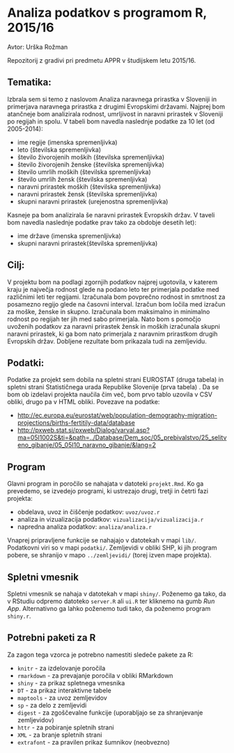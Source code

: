 # Analiza podatkov s programom R, 2015/16

Avtor: Urška Rožman


Repozitorij z gradivi pri predmetu APPR v študijskem letu 2015/16.

## Tematika: 

Izbrala sem si temo z naslovom Analiza naravnega prirastka v Sloveniji in primerjava naravnega prirastka z drugimi Evropskimi državami. Najprej bom atančneje bom analizirala rodnost, umrljivost in naravni prirastek v Sloveniji po regijah in spolu. V tabeli bom navedla naslednje podatke za 10 let (od 2005-2014):
 - ime regije (imenska spremenljivka)
 - leto (številska spremenljivka)
 - število živorojenih moških (številska spremenljivka)
 - število živorojenih ženske (številska spremenljivka)
 - število umrlih moških (številska spremenljivka)
 - število umrlih žensk (številska spremenljivka)
 - naravni prirastek moških (številska spremenljivka)
 - naravni prirastek žensk (številska spremenljivka)
 - skupni naravni prirastek (urejenostna spremenljivka)

Kasneje pa bom analizirala še naravni prirastek Evropskih držav. V taveli bom navedla naslednje podatke prav tako za obdobje desetih let):
- ime države (imenska spremenljivka)
- skupni naravni prirastek(številska spremenljivka)


## Cilj:

V projektu bom na podlagi zgornjih podatkov najprej ugotovila, v katerem kraju je največja rodnost glede na podano leto ter primerjala podatke med različnimi leti ter regijami. Izračunala bom povprečno rodnost in smrtnost za posamezno regijo glede na časovni interval. Izračun bom ločila med izračun za moške, ženske in skupno. 
Izračunala bom maksimalno in minimalno rodnost po regijah ter jih med sabo primerjala.
Nato bom s pomočjo uvoženih podatkov za naravni prirastek žensk in moških izračunala skupni naravni prirastek, ki ga bom nato primerjala z naravnim prirastkom drugih Evropskih držav. Dobljene rezultate bom prikazala tudi na zemljevidu.
 
## Podatki:
Podatke za projekt sem dobila na spletni strani EUROSTAT (druga tabela) in spletni strani Statističnega urada Republike Slovenije (prva tabela) . Da se bom ob izdelavi projekta naučila čim več, bom prvo tablo uzovila v CSV obliki, drugo pa v HTML obliki. 
Povezave na podatke:
- http://ec.europa.eu/eurostat/web/population-demography-migration-projections/births-fertitily-data/database
- http://pxweb.stat.si/pxweb/Dialog/varval.asp?ma=05I1002S&ti=&path=../Database/Dem_soc/05_prebivalstvo/25_selitveno_gibanje/05_05I10_naravno_gibanje/&lang=2

## Program

Glavni program in poročilo se nahajata v datoteki `projekt.Rmd`. Ko ga prevedemo,
se izvedejo programi, ki ustrezajo drugi, tretji in četrti fazi projekta:

* obdelava, uvoz in čiščenje podatkov: `uvoz/uvoz.r`
* analiza in vizualizacija podatkov: `vizualizacija/vizualizacija.r`
* napredna analiza podatkov: `analiza/analiza.r`

Vnaprej pripravljene funkcije se nahajajo v datotekah v mapi `lib/`. Podatkovni
viri so v mapi `podatki/`. Zemljevidi v obliki SHP, ki jih program pobere, se
shranijo v mapo `../zemljevidi/` (torej izven mape projekta).

## Spletni vmesnik

Spletni vmesnik se nahaja v datotekah v mapi `shiny/`. Poženemo ga tako, da v
RStudiu odpremo datoteko `server.R` ali `ui.R` ter kliknemo na gumb *Run App*.
Alternativno ga lahko poženemo tudi tako, da poženemo program `shiny.r`.

## Potrebni paketi za R

Za zagon tega vzorca je potrebno namestiti sledeče pakete za R:

* `knitr` - za izdelovanje poročila
* `rmarkdown` - za prevajanje poročila v obliki RMarkdown
* `shiny` - za prikaz spletnega vmesnika
* `DT` - za prikaz interaktivne tabele
* `maptools` - za uvoz zemljevidov
* `sp` - za delo z zemljevidi
* `digest` - za zgoščevalne funkcije (uporabljajo se za shranjevanje zemljevidov)
* `httr` - za pobiranje spletnih strani
* `XML` - za branje spletnih strani
* `extrafont` - za pravilen prikaz šumnikov (neobvezno)
